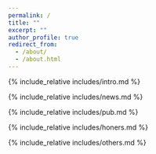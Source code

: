 ```yaml
---
permalink: /
title: ""
excerpt: ""
author_profile: true
redirect_from: 
  - /about/
  - /about.html
---
```


<span class='anchor' id='about-me'></span>
{% include_relative includes/intro.md %}
 
{% include_relative includes/news.md %}

{% include_relative includes/pub.md %}

{% include_relative includes/honers.md %}

{% include_relative includes/others.md %}
